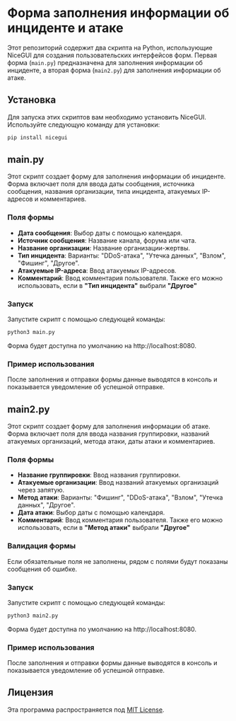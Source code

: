 # Форма заполнения информации об инциденте и атаке

Этот репозиторий содержит два скрипта на Python, использующие NiceGUI для создания пользовательских интерфейсов форм. Первая форма (`main.py`) предназначена для заполнения информации об инциденте, а вторая форма (`main2.py`) для заполнения информации об атаке.

## Установка

Для запуска этих скриптов вам необходимо установить NiceGUI. Используйте следующую команду для установки:

```sh
pip install nicegui
```

## main.py

Этот скрипт создает форму для заполнения информации об инциденте. Форма включает поля для ввода даты сообщения, источника сообщения, названия организации, типа инцидента, атакуемых IP-адресов и комментариев.

### Поля формы

- **Дата сообщения**: Выбор даты с помощью календаря.
- **Источник сообщения**: Название канала, форума или чата.
- **Название организации**: Название организации-жертвы.
- **Тип инцидента**: Варианты: "DDoS-атака", "Утечка данных", "Взлом", "Фишинг", "Другое".
- **Атакуемые IP-адреса**: Ввод атакуемых IP-адресов.
- **Комментарий**: Ввод комментария пользователя. Также его можно использовать, если в **"Тип инцидента"** выбрали **"Другое"**

### Запуск

Запустите скрипт с помощью следующей команды:

```sh
python3 main.py
```

Форма будет доступна по умолчанию на http://localhost:8080.

### Пример использования

После заполнения и отправки формы данные выводятся в консоль и показывается уведомление об успешной отправке.

## main2.py

Этот скрипт создает форму для заполнения информации об атаке. Форма включает поля для ввода названия группировки, названий атакуемых организаций, метода атаки, даты атаки и комментариев.

### Поля формы

- **Название группировки**: Ввод названия группировки.
- **Атакуемые организации**: Ввод названий атакуемых организаций через запятую.
- **Метод атаки**: Варианты: "Фишинг", "DDoS-атака", "Взлом", "Утечка данных", "Другое".
- **Дата атаки**: Выбор даты с помощью календаря.
- **Комментарий**: Ввод комментария пользователя. Также его можно использовать, если в **"Метод атаки"** выбрали **"Другое"**

### Валидация формы

Если обязательные поля не заполнены, рядом с полями будут показаны сообщения об ошибке.

### Запуск

Запустите скрипт с помощью следующей команды:

```sh
python3 main2.py
```

Форма будет доступна по умолчанию на http://localhost:8080.

### Пример использования

После заполнения и отправки формы данные выводятся в консоль и показывается уведомление об успешной отправке.

## Лицензия

Эта программа распространяется под [MIT License](LICENSE).